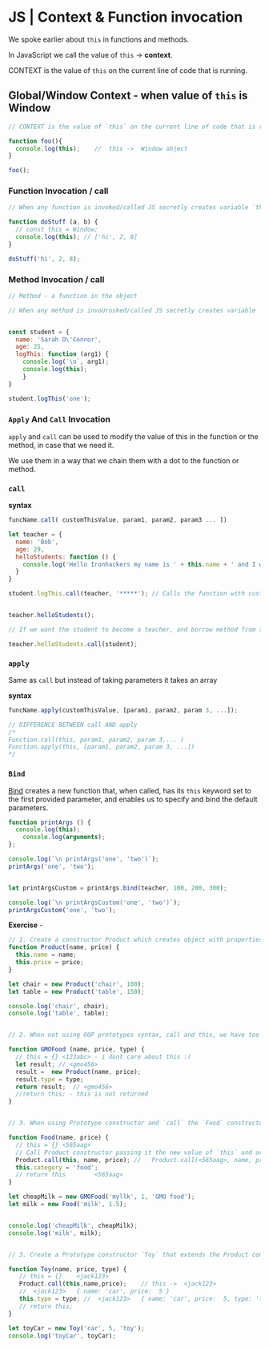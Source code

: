 # JS | Context & Function invocation





We spoke earlier about `this` in functions and methods. 

In JavaScript we call the value of `this`  -> **context**. 



CONTEXT is the value of `this` on the current line of code that is running.





## Global/Window Context - when value of `this` is Window 

```js
// CONTEXT is the value of `this` on the current line of code that is running.

function foo(){
  console.log(this);	//	this ->  Window object
}

foo();
```





### Function Invocation / call

```js
// When any function is invoked/called JS secretly creates variable `this` and gives it the value 

function doStuff (a, b) {
  // const this = Window;
  console.log(this); // ['hi', 2, 8]
}

doStuff('hi', 2, 8);
```





### Method Invocation / call

```js
// Method - a function in the object

// When any method is invoUrosked/called JS secretly creates variable `this` and gives it the value of the object that called it (left of the dot)


const student = {
  name: 'Sarah O\'Connor',
  age: 25,
  logThis: function (arg1) {
    console.log(`\n`, arg1);
    console.log(this);
	}
}

student.logThis('one');
```





### `Apply` And `Call` Invocation



`apply` and `call` can be used to modify the value of this in the function or the method, in case that we need it.



We use them in a way that we chain them with a dot to the function or method.



### `call`

**syntax**

```js
funcName.call( customThisValue, param1, param2, param3 ... ])
```



```js
let teacher = {
  name: 'Bob',
  age: 29,
  helloStudents: function () {
    console.log('Hello Ironhackers my name is ' + this.name + ' and I will be teaching you today.');
  }
}

student.logThis.call(teacher, '*****'); // Calls the function with custom `this` value passed


teacher.helloStudents();

// If we want the student to become a teacher, and borrow method from teacher

teacher.helloStudents.call(student);
```





### `apply`



Same as `call` but instead of taking parameters it takes an array

**syntax**

```js
funcName.apply(customThisValue, [param1, param2, param 3, ...]);
```



```js
// DIFFERENCE BETWEEN call AND apply
/*
Function.call(this, param1, param2, param 3,... )
Function.apply(this, [param1, param2, param 3, ...])
*/
```



### `Bind`

[Bind](https://developer.mozilla.org/en/docs/Web/JavaScript/Reference/Global_objects/Function/bind) creates a new function that, when called, has its `this` keyword set to the first provided parameter, and enables us to specify and bind the default parameters.





```js
function printArgs () {
  console.log(this);
	console.log(arguments);
};

console.log(`\n printArgs('one', 'two')`);
printArgs('one', 'two');


let printArgsCustom = printArgs.bind(teacher, 100, 200, 300);

console.log(`\n printArgsCustom('one', 'two')`);
printArgsCustom('one', 'two');

```









**Exercise** - 

```js
// 1. Create a constructor Product which creates object with properties `name` and `price`
function Product(name, price) {
  this.name = name;
  this.price = price;
}

let chair = new Product('chair', 100);
let table = new Product('table', 150);

console.log('chair', chair);
console.log('table', table);


// 2. When not using OOP prototypes syntax, call and this, we have too much overhead to do things and are code is longer and more verbose.

function GMOFood (name, price, type) {
  // this = {} <123abc> - i dont care about this :(
  let result; // <gmo456>
  result =  new Product(name, price);
  result.type = type;
  return result;  // <gmo456>
  //return this; - this is not returned
}


// 3. When using Prototype constructor and `call` the `Food` constructor `calls` the Product constructor passing it the `this` object and `Product` create 2properties for us and then `Food` adds one additional property `category = 'food'`

function Food(name, price) {
  // this = {} <565aag>
  // Call Product constructor passing it the new value of `this` and arguments
  Product.call(this, name, price); //	Product.call(<565aag>, name, price) 
  this.category = 'food';
  // return this		<565aag>
}

let cheapMilk = new GMOFood('myllk', 1, 'GMO food');
let milk = new Food('milk', 1.5);


console.log('cheapMilk', cheapMilk);
console.log('milk', milk);


// 3. Create a Prototype constructor `Toy` that extends the Product constructor and adds one additional property `category = 'toy'`

function Toy(name, price, type) {
   // this = {}    <jack123>
   Product.call(this,name,price);	 // this ->  <jack123>
   //  <jack123>   { name: 'car', price:  5 }
   this.type = type; //  <jack123>   { name: 'car', price:  5, type: 'toy' }
   // return this;
}

let toyCar = new Toy('car', 5, 'toy');
console.log('toyCar', toyCar);
```

